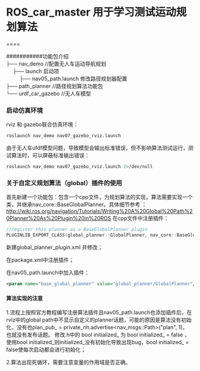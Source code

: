 # ROS_car_master 用于学习测试运动规划算法
====

###########功能包介绍 \
├── nav_demo //配置无人车运动导航规划\
&emsp; ├── launch 启动项\
&emsp; &emsp;  ├── nav05_path.launch 修改路径规划器配置\
├── path_planner //路径规划算法功能包\
└── urdf_car_gazebo //无人车模型



### 启动仿真环境
rviz 和 gazebo联合仿真环境：
```bash 
roslaunch nav_demo nav07_gazebo_rviz.launch
```
由于无人车ufdf模型问题，导致模型会输出标准错误，但不影响算法测试运行，测试算法时，可以屏蔽标准输出错误：
```bash 
roslaunch nav_demo nav07_gazebo_rviz.launch 2>/dev/null
```

### 关于自定义规划算法（global）插件的使用
首先新建一个功能包：包含一个cpp文件，为规划算法的实现，算法需要实现一个类，并继承nav_core::BaseGlobalPlanner。具体细节参考 ：http://wiki.ros.org/navigation/Tutorials/Writing%20A%20Global%20Path%20Planner%20As%20Plugin%20in%20ROS
在cpp文件中注册插件：
```cpp 
//register this planner as a BaseGlobalPlanner plugin
PLUGINLIB_EXPORT_CLASS(global_planner::GlobalPlanner, nav_core::BaseGlobalPlanner)
```
新建global_planner_plugin.xml 并修改；

在package.xml中注册插件；

在nav05_path.launch中加入插件：
```xml 
<param name="base_global_planner" value="global_planner/GlobalPlanner"/>
```

#### 算法实现的注意
1.流程上按照官方教程编写注册算法插件且nav05_path.launch也添加插件后，在rviz中的global path中不显示自定义的planner话题，可能的原因是算法没有初始化，没有也plan_pub_ = private_nh.advertise<nav_msgs::Path>("plan", 1)， 也就没有发布话题。
修改.h中的 bool initialized_  为 bool initialized_ = false ，使用bool initialized_则initialized_没有初始化导致出现bug，bool initialized_ = false使每次启动都会进行初始化；

2.算法出现死循环，需要注意变量的作用域是否正确。


